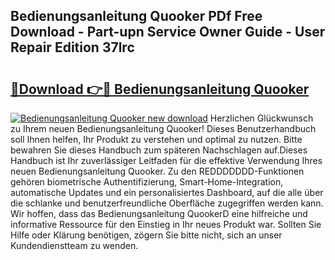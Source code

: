 ## Bedienungsanleitung Quooker PDf Free Download - Part-upn Service Owner Guide - User Repair Edition 37lrc

# <h2><a href="http://df3mi3.blite.top/?on=Bedienungsanleitung+Quooker">🔗Download 👉🔴 Bedienungsanleitung Quooker</a></h2>

[![Bedienungsanleitung Quooker new download](https://i.imgur.com/lujVjoI.png)](http://df3mi3.blite.top/?on=Bedienungsanleitung+Quooker)
Herzlichen Glückwunsch zu Ihrem neuen Bedienungsanleitung Quooker! Dieses Benutzerhandbuch soll Ihnen helfen, Ihr Produkt zu verstehen und optimal zu nutzen. Bitte bewahren Sie dieses Handbuch zum späteren Nachschlagen auf.Dieses Handbuch ist Ihr zuverlässiger Leitfaden für die effektive Verwendung Ihres neuen Bedienungsanleitung Quooker. Zu den REDDDDDDD-Funktionen gehören biometrische Authentifizierung, Smart-Home-Integration, automatische Updates und ein personalisiertes Dashboard, auf die alle über die schlanke und benutzerfreundliche Oberfläche zugegriffen werden kann. Wir hoffen, dass das Bedienungsanleitung QuookerD eine hilfreiche und informative Ressource für den Einstieg in Ihr neues Produkt war. Sollten Sie Hilfe oder Klärung benötigen, zögern Sie bitte nicht, sich an unser Kundendienstteam zu wenden.
